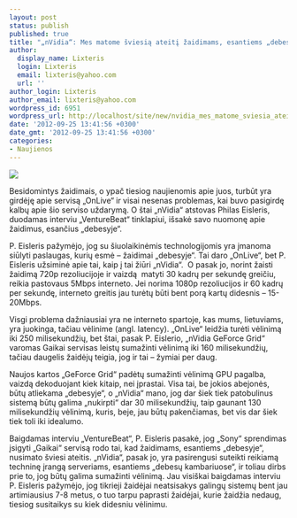```yaml
---
layout: post
status: publish
published: true
title: "„nVidia“: Mes matome šviesią ateitį žaidimams, esantiems „debesyje“"
author:
  display_name: Lixteris
  login: Lixteris
  email: lixteris@yahoo.com
  url: ''
author_login: Lixteris
author_email: lixteris@yahoo.com
wordpress_id: 6951
wordpress_url: http://localhost/site/new/nvidia_mes_matome_sviesia_ateiti_zaidimams_esantiems_debesyje/
date: '2012-09-25 13:41:56 +0300'
date_gmt: '2012-09-25 13:41:56 +0300'
categories:
- Naujienos
---
```

<p><div class="imgright"><img src="http://technews.lt/upload/geforce-grid-feat.jpg"  /></div></p>
<p>
	Besidomintys žaidimais, o ypač tiesiog naujienomis apie juos, turbūt yra girdėję apie servisą &bdquo;OnLive&ldquo; ir visai nesenas problemas, kai buvo pasigirdę kalbų apie &scaron;io serviso uždarymą. O &scaron;tai &bdquo;nVidia&ldquo; atstovas Philas Eisleris, duodamas interviu &bdquo;VentureBeat&ldquo; tinklapiui, i&scaron;sakė savo nuomonę apie žaidimus, esančius &bdquo;debesyje&ldquo;.</p>
<p>
	P. Eisleris pažymėjo, jog su &scaron;iuolaikinėmis technologijomis yra įmanoma siūlyti paslaugas, kurių esmė &ndash; žaidimai &bdquo;debesyje&ldquo;. Tai daro &bdquo;OnLive&ldquo;, bet P. Eisleris užsiminė apie tai, kaip į tai žiūri &bdquo;nVidia&ldquo;.&nbsp; O pasak jo, norint žaisti žaidimą 720p rezoliucijoje ir vaizdą&nbsp; matyti 30 kadrų per sekundę greičiu, reikia pastovaus 5Mbps interneto. Jei norima 1080p rezoliucijos ir 60 kadrų per sekundę, interneto greitis jau turėtų būti bent porą kartų didesnis &ndash; 15-20Mbps.</p>
<p>
	Visgi problema dažniausiai yra ne interneto spartoje, kas mums, lietuviams, yra juokinga, tačiau vėlinime (angl. latency). &bdquo;OnLive&ldquo; leidžia turėti vėlinimą iki 250 milisekundžių, bet &scaron;tai, pasak P. Eislerio, &bdquo;nVidia GeForce Grid&ldquo; varomas Gaikai servisas leistų sumažinti vėlinimą iki 160 milisekundžių, tačiau daugelis žaidėjų teigia, jog ir tai &ndash; žymiai per daug.</p>
<p>
	Naujos kartos &bdquo;GeForce Grid&ldquo; padėtų sumažinti vėlinimą GPU pagalba, vaizdą dekoduojant kiek kitaip, nei įprastai. Visa tai, be jokios abejonės, būtų atliekama &bdquo;debesyje&ldquo;, o &bdquo;nVidia&ldquo; mano, jog dar &scaron;iek tiek patobulinus sistemą būtų galima &bdquo;nukirpti&ldquo; dar 30 milisekundžių, taip gaunant 130 milisekundžių vėlinimą, kuris, beje, jau būtų pakenčiamas, bet vis dar &scaron;iek tiek toli iki idealumo.</p>
<p>
	Baigdamas interviu &bdquo;VentureBeat&ldquo;, P. Eisleris pasakė, jog &bdquo;Sony&ldquo; sprendimas įsigyti &bdquo;Gaikai&ldquo; servisą rodo tai, kad žaidimams, esantiems &bdquo;debesyje&ldquo;, nusimato &scaron;viesi ateitis. &bdquo;nVidia&ldquo;, pasak jo, yra pasirengusi suteikti reikiamą techninę įrangą serveriams, esantiems &bdquo;debesų kambariuose&ldquo;, ir toliau dirbs prie to, jog būtų galima sumažinti vėlinimą. Jau visi&scaron;kai baigdamas interviu P. Eisleris pažymėjo, jog tikrieji žaidėjai neatsisakys galingų sistemų bent jau artimiausius 7-8 metus, o tuo tarpu paprasti žaidėjai, kurie žaidžia nedaug, tiesiog susitaikys su kiek didesniu vėlinimu.</p>
